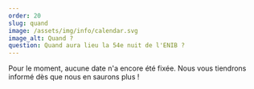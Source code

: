```yaml
---
order: 20
slug: quand
image: /assets/img/info/calendar.svg
image_alt: Quand ?
question: Quand aura lieu la 54e nuit de l'ENIB ?
---
```


Pour le moment, aucune date n'a encore été fixée. Nous vous tiendrons informé dès que nous en saurons plus !
